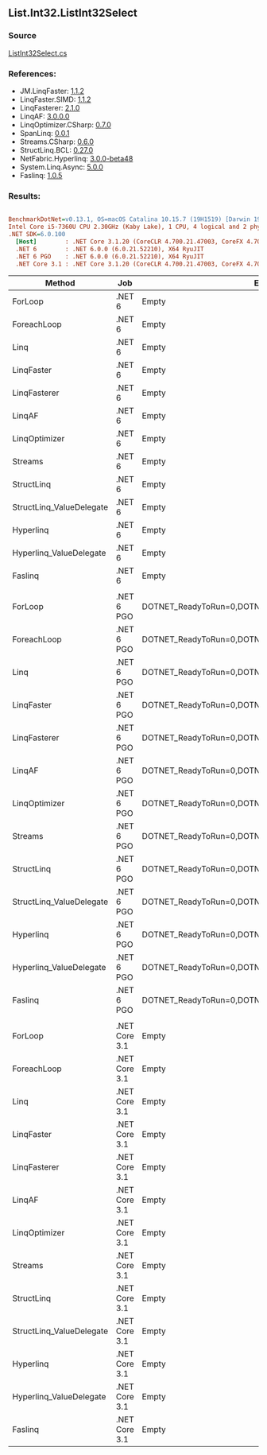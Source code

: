 ﻿## List.Int32.ListInt32Select

### Source
[ListInt32Select.cs](../LinqBenchmarks/List/Int32/ListInt32Select.cs)

### References:
- JM.LinqFaster: [1.1.2](https://www.nuget.org/packages/JM.LinqFaster/1.1.2)
- LinqFaster.SIMD: [1.1.2](https://www.nuget.org/packages/LinqFaster.SIMD/1.0.3)
- LinqFasterer: [2.1.0](https://www.nuget.org/packages/LinqFasterer/2.1.0)
- LinqAF: [3.0.0.0](https://www.nuget.org/packages/LinqAF/3.0.0.0)
- LinqOptimizer.CSharp: [0.7.0](https://www.nuget.org/packages/LinqOptimizer.CSharp/0.7.0)
- SpanLinq: [0.0.1](https://www.nuget.org/packages/SpanLinq/0.0.1)
- Streams.CSharp: [0.6.0](https://www.nuget.org/packages/Streams.CSharp/0.6.0)
- StructLinq.BCL: [0.27.0](https://www.nuget.org/packages/StructLinq/0.27.0)
- NetFabric.Hyperlinq: [3.0.0-beta48](https://www.nuget.org/packages/NetFabric.Hyperlinq/3.0.0-beta48)
- System.Linq.Async: [5.0.0](https://www.nuget.org/packages/System.Linq.Async/5.0.0)
- Faslinq: [1.0.5](https://www.nuget.org/packages/Faslinq/1.0.5)

### Results:
``` ini

BenchmarkDotNet=v0.13.1, OS=macOS Catalina 10.15.7 (19H1519) [Darwin 19.6.0]
Intel Core i5-7360U CPU 2.30GHz (Kaby Lake), 1 CPU, 4 logical and 2 physical cores
.NET SDK=6.0.100
  [Host]        : .NET Core 3.1.20 (CoreCLR 4.700.21.47003, CoreFX 4.700.21.47101), X64 RyuJIT
  .NET 6        : .NET 6.0.0 (6.0.21.52210), X64 RyuJIT
  .NET 6 PGO    : .NET 6.0.0 (6.0.21.52210), X64 RyuJIT
  .NET Core 3.1 : .NET Core 3.1.20 (CoreCLR 4.700.21.47003, CoreFX 4.700.21.47101), X64 RyuJIT


```
|                   Method |           Job |                                                EnvironmentVariables |       Runtime | Count |        Mean |     Error |    StdDev |         Ratio | RatioSD |  Gen 0 | Allocated |
|------------------------- |-------------- |-------------------------------------------------------------------- |-------------- |------ |------------:|----------:|----------:|--------------:|--------:|-------:|----------:|
|                  ForLoop |        .NET 6 |                                                               Empty |      .NET 6.0 |   100 |    77.97 ns |  0.879 ns |  0.734 ns |      baseline |         |      - |         - |
|              ForeachLoop |        .NET 6 |                                                               Empty |      .NET 6.0 |   100 |   176.03 ns |  0.092 ns |  0.082 ns |  2.26x slower |   0.02x |      - |         - |
|                     Linq |        .NET 6 |                                                               Empty |      .NET 6.0 |   100 |   860.90 ns |  0.435 ns |  0.339 ns | 11.04x slower |   0.11x | 0.0343 |      72 B |
|               LinqFaster |        .NET 6 |                                                               Empty |      .NET 6.0 |   100 |   448.81 ns |  1.142 ns |  0.891 ns |  5.75x slower |   0.06x | 0.2179 |     456 B |
|             LinqFasterer |        .NET 6 |                                                               Empty |      .NET 6.0 |   100 |   814.12 ns |  8.766 ns |  7.771 ns | 10.45x slower |   0.15x | 0.4206 |     880 B |
|                   LinqAF |        .NET 6 |                                                               Empty |      .NET 6.0 |   100 |   427.36 ns |  8.337 ns |  9.266 ns |  5.49x slower |   0.12x |      - |         - |
|            LinqOptimizer |        .NET 6 |                                                               Empty |      .NET 6.0 |   100 | 2,762.60 ns | 12.483 ns | 11.066 ns | 35.45x slower |   0.41x | 4.2534 |   8,906 B |
|                  Streams |        .NET 6 |                                                               Empty |      .NET 6.0 |   100 | 1,839.60 ns |  1.940 ns |  1.814 ns | 23.59x slower |   0.22x | 0.2899 |     608 B |
|               StructLinq |        .NET 6 |                                                               Empty |      .NET 6.0 |   100 |   226.21 ns |  0.234 ns |  0.208 ns |  2.90x slower |   0.03x | 0.0153 |      32 B |
| StructLinq_ValueDelegate |        .NET 6 |                                                               Empty |      .NET 6.0 |   100 |   176.23 ns |  0.135 ns |  0.113 ns |  2.26x slower |   0.02x |      - |         - |
|                Hyperlinq |        .NET 6 |                                                               Empty |      .NET 6.0 |   100 |   229.71 ns |  0.302 ns |  0.282 ns |  2.95x slower |   0.03x |      - |         - |
|  Hyperlinq_ValueDelegate |        .NET 6 |                                                               Empty |      .NET 6.0 |   100 |   197.33 ns |  1.102 ns |  0.860 ns |  2.53x slower |   0.03x |      - |         - |
|                  Faslinq |        .NET 6 |                                                               Empty |      .NET 6.0 |   100 |   625.26 ns |  1.023 ns |  0.854 ns |  8.02x slower |   0.08x | 0.5655 |   1,184 B |
|                          |               |                                                                     |               |       |             |           |           |               |         |        |           |
|                  ForLoop |    .NET 6 PGO | DOTNET_ReadyToRun=0,DOTNET_TC_QuickJitForLoops=1,DOTNET_TieredPGO=1 |      .NET 6.0 |   100 |    78.31 ns |  0.198 ns |  0.185 ns |      baseline |         |      - |         - |
|              ForeachLoop |    .NET 6 PGO | DOTNET_ReadyToRun=0,DOTNET_TC_QuickJitForLoops=1,DOTNET_TieredPGO=1 |      .NET 6.0 |   100 |   149.64 ns |  0.062 ns |  0.058 ns |  1.91x slower |   0.00x |      - |         - |
|                     Linq |    .NET 6 PGO | DOTNET_ReadyToRun=0,DOTNET_TC_QuickJitForLoops=1,DOTNET_TieredPGO=1 |      .NET 6.0 |   100 |   437.49 ns |  0.936 ns |  0.781 ns |  5.59x slower |   0.02x | 0.0343 |      72 B |
|               LinqFaster |    .NET 6 PGO | DOTNET_ReadyToRun=0,DOTNET_TC_QuickJitForLoops=1,DOTNET_TieredPGO=1 |      .NET 6.0 |   100 |   370.09 ns |  0.738 ns |  0.654 ns |  4.73x slower |   0.01x | 0.2179 |     456 B |
|             LinqFasterer |    .NET 6 PGO | DOTNET_ReadyToRun=0,DOTNET_TC_QuickJitForLoops=1,DOTNET_TieredPGO=1 |      .NET 6.0 |   100 |   433.56 ns |  0.714 ns |  0.596 ns |  5.54x slower |   0.01x | 0.4206 |     880 B |
|                   LinqAF |    .NET 6 PGO | DOTNET_ReadyToRun=0,DOTNET_TC_QuickJitForLoops=1,DOTNET_TieredPGO=1 |      .NET 6.0 |   100 |   359.83 ns |  3.387 ns |  2.828 ns |  4.59x slower |   0.03x |      - |         - |
|            LinqOptimizer |    .NET 6 PGO | DOTNET_ReadyToRun=0,DOTNET_TC_QuickJitForLoops=1,DOTNET_TieredPGO=1 |      .NET 6.0 |   100 | 2,519.51 ns | 20.220 ns | 17.925 ns | 32.17x slower |   0.21x | 4.2534 |   8,906 B |
|                  Streams |    .NET 6 PGO | DOTNET_ReadyToRun=0,DOTNET_TC_QuickJitForLoops=1,DOTNET_TieredPGO=1 |      .NET 6.0 |   100 | 1,498.98 ns |  1.592 ns |  1.489 ns | 19.14x slower |   0.05x | 0.2899 |     608 B |
|               StructLinq |    .NET 6 PGO | DOTNET_ReadyToRun=0,DOTNET_TC_QuickJitForLoops=1,DOTNET_TieredPGO=1 |      .NET 6.0 |   100 |   226.25 ns |  0.213 ns |  0.178 ns |  2.89x slower |   0.01x | 0.0153 |      32 B |
| StructLinq_ValueDelegate |    .NET 6 PGO | DOTNET_ReadyToRun=0,DOTNET_TC_QuickJitForLoops=1,DOTNET_TieredPGO=1 |      .NET 6.0 |   100 |   178.27 ns |  0.098 ns |  0.086 ns |  2.28x slower |   0.01x |      - |         - |
|                Hyperlinq |    .NET 6 PGO | DOTNET_ReadyToRun=0,DOTNET_TC_QuickJitForLoops=1,DOTNET_TieredPGO=1 |      .NET 6.0 |   100 |   226.40 ns |  0.412 ns |  0.385 ns |  2.89x slower |   0.01x |      - |         - |
|  Hyperlinq_ValueDelegate |    .NET 6 PGO | DOTNET_ReadyToRun=0,DOTNET_TC_QuickJitForLoops=1,DOTNET_TieredPGO=1 |      .NET 6.0 |   100 |   199.89 ns |  1.679 ns |  1.402 ns |  2.55x slower |   0.02x |      - |         - |
|                  Faslinq |    .NET 6 PGO | DOTNET_ReadyToRun=0,DOTNET_TC_QuickJitForLoops=1,DOTNET_TieredPGO=1 |      .NET 6.0 |   100 |   543.98 ns |  0.743 ns |  0.659 ns |  6.95x slower |   0.02x | 0.5655 |   1,184 B |
|                          |               |                                                                     |               |       |             |           |           |               |         |        |           |
|                  ForLoop | .NET Core 3.1 |                                                               Empty | .NET Core 3.1 |   100 |   176.27 ns |  0.047 ns |  0.036 ns |      baseline |         |      - |         - |
|              ForeachLoop | .NET Core 3.1 |                                                               Empty | .NET Core 3.1 |   100 |   238.63 ns |  0.195 ns |  0.183 ns |  1.35x slower |   0.00x |      - |         - |
|                     Linq | .NET Core 3.1 |                                                               Empty | .NET Core 3.1 |   100 | 1,014.15 ns |  3.978 ns |  3.721 ns |  5.76x slower |   0.02x | 0.0343 |      72 B |
|               LinqFaster | .NET Core 3.1 |                                                               Empty | .NET Core 3.1 |   100 |   578.93 ns |  0.585 ns |  0.519 ns |  3.28x slower |   0.00x | 0.2174 |     456 B |
|             LinqFasterer | .NET Core 3.1 |                                                               Empty | .NET Core 3.1 |   100 |   790.71 ns |  1.723 ns |  1.527 ns |  4.49x slower |   0.01x | 0.4206 |     880 B |
|                   LinqAF | .NET Core 3.1 |                                                               Empty | .NET Core 3.1 |   100 |   767.03 ns |  1.129 ns |  0.943 ns |  4.35x slower |   0.01x |      - |         - |
|            LinqOptimizer | .NET Core 3.1 |                                                               Empty | .NET Core 3.1 |   100 | 2,889.37 ns | 13.422 ns | 11.898 ns | 16.39x slower |   0.07x | 4.2725 |   8,936 B |
|                  Streams | .NET Core 3.1 |                                                               Empty | .NET Core 3.1 |   100 | 2,071.35 ns | 40.629 ns | 36.016 ns | 11.75x slower |   0.22x | 0.2899 |     608 B |
|               StructLinq | .NET Core 3.1 |                                                               Empty | .NET Core 3.1 |   100 |   339.52 ns |  0.469 ns |  0.439 ns |  1.93x slower |   0.00x | 0.0153 |      32 B |
| StructLinq_ValueDelegate | .NET Core 3.1 |                                                               Empty | .NET Core 3.1 |   100 |   189.64 ns |  0.078 ns |  0.073 ns |  1.08x slower |   0.00x |      - |         - |
|                Hyperlinq | .NET Core 3.1 |                                                               Empty | .NET Core 3.1 |   100 |   282.76 ns |  0.460 ns |  0.359 ns |  1.60x slower |   0.00x |      - |         - |
|  Hyperlinq_ValueDelegate | .NET Core 3.1 |                                                               Empty | .NET Core 3.1 |   100 |   210.14 ns |  0.087 ns |  0.072 ns |  1.19x slower |   0.00x |      - |         - |
|                  Faslinq | .NET Core 3.1 |                                                               Empty | .NET Core 3.1 |   100 |   704.20 ns |  1.439 ns |  1.275 ns |  4.00x slower |   0.01x | 0.5655 |   1,184 B |
